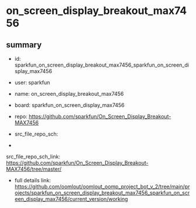 # on_screen_display_breakout_max7456
 
## summary 
* id: sparkfun_on_screen_display_breakout_max7456_sparkfun_on_screen_display_max7456
* user: sparkfun
* name: on_screen_display_breakout_max7456
* board: sparkfun_on_screen_display_max7456
* repo: https://github.com/sparkfun/On_Screen_Display_Breakout-MAX7456



* src_file_repo_sch: 
*
 src_file_repo_sch_link: https://github.com/sparkfun/On_Screen_Display_Breakout-MAX7456/tree/master/
* full details link: https://github.com/oomlout/oomlout_oomp_project_bot_v_2/tree/main/projects/sparkfun_on_screen_display_breakout_max7456_sparkfun_on_screen_display_max7456/current_version/working  







